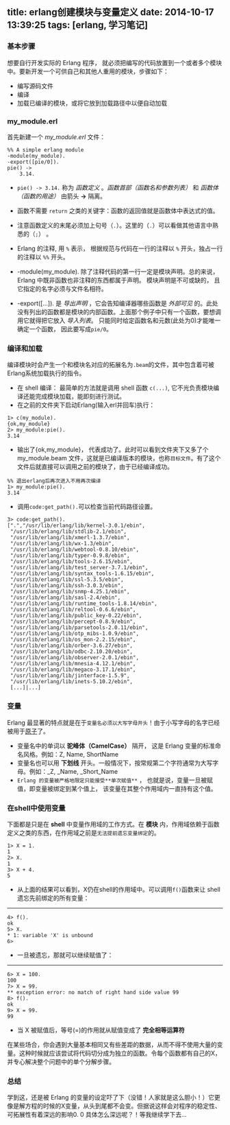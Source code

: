 title: erlang创建模块与变量定义
date: 2014-10-17 13:39:25
tags: [erlang, 学习笔记]
---

### 基本步骤

想要自行开发实际的 Erlang 程序， 就必须把编写的代码放置到一个或者多个模块中。要新开发一个可供自己和其他人重用的模块，步骤如下：

- 编写源码文件
- 编译
- 加载已编译的模块，或将它放到加载路径中以便自动加载

### my_module.erl

首先新建一个 *my_module.erl* 文件：

```
%% A simple erlang module
-module(my_module).
-export([pie/0]).
pie() -> 
	3.14.

```

- ``pie() -> 3.14.`` 称为 *函数定义* 。*函数首部（函数名和参数列表）* 和 *函数体（函数的用途）* 由箭头 **->** 隔离。

- 函数不需要 ``return`` 之类的关键字：函数的返回值就是函数体中表达式的值。

- 注意函数定义的末尾必须加上句号（``.``）。这里的（``.``）可以看做其他语言中熟悉的（``;``） 。

- Erlang 的注释, 用 ``%`` 表示， 根据规范与代码在一行的注释以 ``%`` 开头，独占一行的注释以 ``%%`` 开头。

- -module(my_module). 除了注释代码的第一行一定是模块声明。总的来说，Erlang 中既非函数也非注释的东西都属于声明。 模块声明是不可或缺的， 且它指定的名字必须与文件名相符。

- -export([...]). 是 *导出声明* ，它会告知编译器哪些函数是 *外部可见* 的。此处没有列出的函数都是模块的内部函数。上面那个例子中只有一个函数，要想调用它就得把它放入 *导入列表*。 只能同时给定函数名和元数(此处为0)才能唯一确定一个函数， 因此要写成``pie/0``。

### 编译和加载

编译模块时会产生一个和模块名对应的拓展名为``.beam``的文件，其中包含着可被Erlang系统加载执行的指令。

- 在 shell 编译： 最简单的方法就是调用 shell 函数 ``c(...)``, 它不光负责模块编译还能完成模块加载，能即刻进行测试。
- 在之前的文件夹下启动Erlang(输入erl并回车)执行：
```
1> c(my_module).
{ok,my_module}
2> my_module:pie().
3.14
```

- 输出了{ok,my_module}， 代表成功了。此时可以看到文件夹下又多了个 my_module.beam 文件，这就是已编译版本的模块，也称``目标文件``。有了这个文件后就直接可以调用之前的模块了，由于已经编译成功。
```
%% 退出erlang后再次进入不用再次编译
1> my_module:pie().
3.14
```

- 调用``code:get_path().``可以检查当前代码路径设置。
```
3> code:get_path().
[".","/usr/lib/erlang/lib/kernel-3.0.1/ebin",
 "/usr/lib/erlang/lib/stdlib-2.1/ebin",
 "/usr/lib/erlang/lib/xmerl-1.3.7/ebin",
 "/usr/lib/erlang/lib/wx-1.3/ebin",
 "/usr/lib/erlang/lib/webtool-0.8.10/ebin",
 "/usr/lib/erlang/lib/typer-0.9.8/ebin",
 "/usr/lib/erlang/lib/tools-2.6.15/ebin",
 "/usr/lib/erlang/lib/test_server-3.7.1/ebin",
 "/usr/lib/erlang/lib/syntax_tools-1.6.15/ebin",
 "/usr/lib/erlang/lib/ssl-5.3.5/ebin",
 "/usr/lib/erlang/lib/ssh-3.0.3/ebin",
 "/usr/lib/erlang/lib/snmp-4.25.1/ebin",
 "/usr/lib/erlang/lib/sasl-2.4/ebin",
 "/usr/lib/erlang/lib/runtime_tools-1.8.14/ebin",
 "/usr/lib/erlang/lib/reltool-0.6.6/ebin",
 "/usr/lib/erlang/lib/public_key-0.22/ebin",
 "/usr/lib/erlang/lib/percept-0.8.9/ebin",
 "/usr/lib/erlang/lib/parsetools-2.0.11/ebin",
 "/usr/lib/erlang/lib/otp_mibs-1.0.9/ebin",
 "/usr/lib/erlang/lib/os_mon-2.2.15/ebin",
 "/usr/lib/erlang/lib/orber-3.6.27/ebin",
 "/usr/lib/erlang/lib/odbc-2.10.20/ebin",
 "/usr/lib/erlang/lib/observer-2.0.1/ebin",
 "/usr/lib/erlang/lib/mnesia-4.12.1/ebin",
 "/usr/lib/erlang/lib/megaco-3.17.1/ebin",
 "/usr/lib/erlang/lib/jinterface-1.5.9",
 "/usr/lib/erlang/lib/inets-5.10.2/ebin",
 [...]|...]

```

### 变量

Erlang 最显著的特点就是在于``变量名必须以大写字母开头``！由于小写字母的名字已经被用于[原子](http://f10.moe/2014/10/16/erlang-%E7%9A%84%E6%95%B0%E6%8D%AE%E7%B1%BB%E5%9E%8B/)了。
- 变量名中的单词以 **驼峰体（CamelCase）** 隔开， 这是 Erlang 变量的标准命名风格。例如：Z, Name, ShortName
- 变量名也可以用 **下划线** 开头。一般情况下，按常规第二个字符通常为大写字母。例如：_Z, _Name, _Short_Name
- ``Erlang 的变量被严格地限定只能接受**单次赋值**`` ， 也就是说，变量一旦被赋值，即变量被绑定到某个值上， 该变量在其整个作用域内一直持有这个值。

### 在shell中使用变量

下面都是只是在 **shell** 中变量作用域的工作方式。在 **模块** 内，作用域依赖于函数定义之类的东西，在作用域之前是``无法提前遗忘变量绑定``的。

```
1> X = 1.
1
2> X.
1
3> X + 4.
5

```
- 从上面的结果可以看到，X仍在shell的作用域中。可以调用``f()``函数来让 shell 遗忘先前绑定的所有变量：

---

```
4> f().
ok
5> X.
* 1: variable 'X' is unbound
6> 

```

- 一旦被遗忘，那就可以继续赋值了：

---

```
6> X = 100.
100
7> X = 99.
** exception error: no match of right hand side value 99
8> f().
ok
9> X = 99.
99

```

- 当 X 被赋值后，等号(=)的作用就从赋值变成了 **完全相等运算符**

在某些场合，你会遇到大量基本相同又有些差距的数据，从而不得不使用大量的变量。这种时候就应该尝试将代码切分成为独立的函数。令每个函数都有自己的X，并专心解决整个问题中的单个分解步骤。

### 总结

学到这，还是被 Erlang 的变量的设定吓了下（没错！人家就是这么胆小！）它更像是解方程的时候的X变量，从头到尾都不会变。但据说这样会对程序的稳定性、可拓展性有着深远的影响0. 0 具体怎么深远呢？！等我继续学下去...



